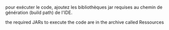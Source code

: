 pour exécuter le code, ajoutez les bibliothèques jar requises au chemin de génération (build path) de l'IDE.

the required JARs to execute the code are in the archive called Ressources